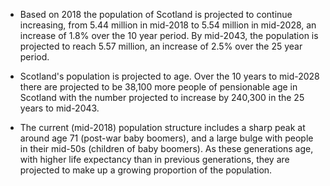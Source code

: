 * Based on 2018 the population of Scotland is projected to continue increasing, from 5.44 million in mid-2018 to 5.54 million in mid-2028, an increase of 1.8% over the 10 year period. By mid-2043, the population is projected to reach 5.57 million, an increase of 2.5% over the 25 year period.

* Scotland's population is projected to age. Over the 10 years to mid-2028 there are projected to be 38,100 more people of pensionable age in Scotland with the number projected to increase by 240,300 in the 25 years to mid-2043.

* The current (mid-2018) population structure includes a sharp peak at around age 71 (post-war baby boomers), and a large bulge with people in their mid-50s (children of baby boomers). As these generations age, with higher life expectancy than in previous generations, they are projected to make up a growing proportion of the population.

